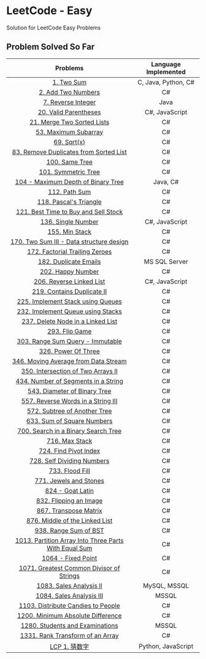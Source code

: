 # LeetCode - Easy

Solution for LeetCode Easy Problems

## Problem Solved So Far

|                                                                  Problems                                                                  | Language Implemented |
| :----------------------------------------------------------------------------------------------------------------------------------------: | :------------------: |
|                                            [1. Two Sum](https://leetcode.com/problems/two-sum/)                                            | C, Java, Python, C#  |
|                                  [2. Add Two Numbers](https://leetcode-cn.com/problems/add-two-numbers/)                                   |          C#          |
|                                  [7. Reverse Integer](https://leetcode-cn.com/problems/reverse-integer/)                                   |         Java         |
|                                [20. Valid Parentheses](https://leetcode-cn.com/problems/valid-parentheses/)                                |    C#, JavaScript    |
|                           [21. Merge Two Sorted Lists](https://leetcode-cn.com/problems/merge-two-sorted-lists/)                           |          C#          |
|                                 [53. Maximum Subarray](https://leetcode-cn.com/problems/maximum-subarray/)                                 |          C#          |
|                                           [69. Sqrt(x)](https://leetcode-cn.com/problems/sqrtx/)                                           |          C#          |
|               [83. Remove Duplicates from Sorted List](https://leetcode-cn.com/problems/remove-duplicates-from-sorted-list/)               |          C#          |
|                                       [100. Same Tree](https://leetcode-cn.com/problems/same-tree/)                                        |          C#          |
|                                  [101. Symmetric Tree](https://leetcode-cn.com/problems/symmetric-tree/)                                   |          C#          |
|                      [104 - Maximum Depth of Binary Tree](https://leetcode.com/problems/maximum-depth-of-binary-tree)                      |       Java, C#       |
|                                        [112. Path Sum](https://leetcode-cn.com/problems/path-sum/)                                         |          C#          |
|                                [118. Pascal's Triangle](https://leetcode-cn.com/problems/pascals-triangle/)                                |          C#          |
|                 [121. Best Time to Buy and Sell Stock](https://leetcode-cn.com/problems/best-time-to-buy-and-sell-stock/)                  |          C#          |
|                                   [136. Single Number](https://leetcode-cn.com/problems/single-number/)                                    |    C#, JavaScript    |
|                                       [155. Min Stack](https://leetcode-cn.com/problems/min-stack/)                                        |          C#          |
|              [170. Two Sum III - Data structure design](https://leetcode-cn.com/problems/two-sum-iii-data-structure-design/)               |          C#          |
|                       [172. Factorial Trailing Zeroes](https://leetcode-cn.com/problems/factorial-trailing-zeroes/)                        |          C#          |
|                                [182. Duplicate Emails](https://leetcode-cn.com/problems/duplicate-emails/)                                 |    MS SQL Server     |
|                              [202. Happy Number](https://leetcode-cn.com/problems/happy-number/submissions/)                               |          C#          |
|                             [206. Reverse Linked List](https://leetcode-cn.com/problems/reverse-linked-list/)                              |    C#, JavaScript    |
|                           [219. Contains Duplicate II](https://leetcode-cn.com/problems/contains-duplicate-ii/)                            |          C#          |
|                    [225. Implement Stack using Queues](https://leetcode-cn.com/problems/implement-stack-using-queues/)                     |          C#          |
|                    [232. Implement Queue using Stacks](https://leetcode-cn.com/problems/implement-queue-using-stacks/)                     |          C#          |
|                    [237. Delete Node in a Linked List](https://leetcode-cn.com/problems/delete-node-in-a-linked-list/)                     |          C#          |
|                                       [293. Flip Game](https://leetcode-cn.com/problems/flip-game/)                                        |          C#          |
|                      [303. Range Sum Query - Immutable](https://leetcode-cn.com/problems/range-sum-query-immutable/)                       |          C#          |
|                                  [326. Power Of Three](https://leetcode-cn.com/problems/power-of-three/)                                   |          C#          |
|                 [346. Moving Average from Data Stream](https://leetcode-cn.com/problems/moving-average-from-data-stream/)                  |          C#          |
|                   [350. Intersection of Two Arrays II](https://leetcode-cn.com/problems/intersection-of-two-arrays-ii/)                    |          C#          |
|                  [434. Number of Segments in a String](https://leetcode-cn.com/problems/number-of-segments-in-a-string/)                   |          C#          |
|                         [543. Diameter of Binary Tree](https://leetcode-cn.com/problems/diameter-of-binary-tree/)                          |          C#          |
|                   [557. Reverse Words in a String III](https://leetcode-cn.com/problems/reverse-words-in-a-string-iii/)                    |          C#          |
|                         [572. Subtree of Another Tree](https://leetcode-cn.com/problems/subtree-of-another-tree/)                          |          C#          |
|                           [633. Sum of Square Numbers](https://leetcode-cn.com/problems/sum-of-square-numbers/)                            |          C#          |
|                  [700. Search in a Binary Search Tree](https://leetcode-cn.com/problems/search-in-a-binary-search-tree/)                   |          C#          |
|                                       [716. Max Stack](https://leetcode-cn.com/problems/max-stack/)                                        |          C#          |
|                                [724. Find Pivot Index](https://leetcode-cn.com/problems/find-pivot-index/)                                 |          C#          |
|                           [728. Self Dividing Numbers](https://leetcode-cn.com/problems/self-dividing-numbers/)                            |          C#          |
|                                [733. Flood Fill](https://leetcode-cn.com/problems/flood-fill/submissions/)                                 |          C#          |
|                               [771. Jewels and Stones](https://leetcode-cn.com/problems/jewels-and-stones/)                                |          C#          |
|                                      [824 - Goat Latin](https://leetcode-cn.com/problems/goat-latin/)                                      |          C#          |
|                               [832. Flipping an Image](https://leetcode-cn.com/problems/flipping-an-image/)                                |          C#          |
|                                [867. Transpose Matrix](https://leetcode-cn.com/problems/transpose-matrix/)                                 |          C#          |
|                       [876. Middle of the Linked List](https://leetcode-cn.com/problems/middle-of-the-linked-list/)                        |          C#          |
|                                [938. Range Sum of BST](https://leetcode-cn.com/problems/range-sum-of-bst/)                                 |          C#          |
| [1013. Partition Array Into Three Parts With Equal Sum](https://leetcode-cn.com/problems/partition-array-into-three-parts-with-equal-sum/) |          C#          |
|                                    [1064 - Fixed Point](https://leetcode-cn.com/problems/fixed-point/)                                     |          C#          |
|              [1071. Greatest Common Divisor of Strings](https://leetcode-cn.com/problems/greatest-common-divisor-of-strings/)              |          C#          |
|                               [1083. Sales Analysis II](https://leetcode-cn.com/problems/sales-analysis-ii/)                               |     MySQL, MSSQL     |
|                              [1084. Sales Analysis III](https://leetcode-cn.com/problems/sales-analysis-iii/)                              |        MSSQL         |
|                    [1103. Distribute Candies to People](https://leetcode-cn.com/problems/distribute-candies-to-people/)                    |          C#          |
|                     [1200. Minimum Absolute Difference](https://leetcode-cn.com/problems/minimum-absolute-difference/)                     |          C#          |
|                       [1280. Students and Examinations](https://leetcode-cn.com/problems/students-and-examinations/)                       |        MSSQL         |
|                      [1331. Rank Transform of an Array](https://leetcode-cn.com/problems/rank-transform-of-an-array/)                      |          C#          |
|                                      [LCP 1. 猜数字](https://leetcode-cn.com/problems/guess-numbers/)                                      |  Python, JavaScript  |
